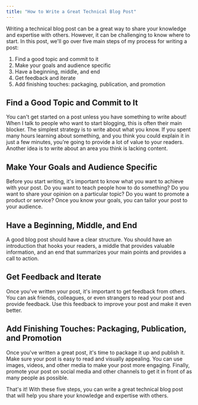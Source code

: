 ```yaml
---
title: "How to Write a Great Technical Blog Post"
---
```


Writing a technical blog post can be a great way to share your knowledge and expertise with others. However, it can be challenging to know where to start. In this post, we'll go over five main steps of my process for writing a post:

1. Find a good topic and commit to it
2. Make your goals and audience specific
3. Have a beginning, middle, and end
4. Get feedback and iterate
5. Add finishing touches: packaging, publication, and promotion

## Find a Good Topic and Commit to It

You can't get started on a post unless you have something to write about! When I talk to people who want to start blogging, this is often their main blocker. The simplest strategy is to write about what you know. If you spent many hours learning about something, and you think you could explain it in just a few minutes, you're going to provide a lot of value to your readers. Another idea is to write about an area you think is lacking content.

## Make Your Goals and Audience Specific

Before you start writing, it's important to know what you want to achieve with your post. Do you want to teach people how to do something? Do you want to share your opinion on a particular topic? Do you want to promote a product or service? Once you know your goals, you can tailor your post to your audience.

## Have a Beginning, Middle, and End

A good blog post should have a clear structure. You should have an introduction that hooks your readers, a middle that provides valuable information, and an end that summarizes your main points and provides a call to action.

## Get Feedback and Iterate

Once you've written your post, it's important to get feedback from others. You can ask friends, colleagues, or even strangers to read your post and provide feedback. Use this feedback to improve your post and make it even better.

## Add Finishing Touches: Packaging, Publication, and Promotion

Once you've written a great post, it's time to package it up and publish it. Make sure your post is easy to read and visually appealing. You can use images, videos, and other media to make your post more engaging. Finally, promote your post on social media and other channels to get it in front of as many people as possible.

That's it! With these five steps, you can write a great technical blog post that will help you share your knowledge and expertise with others.
